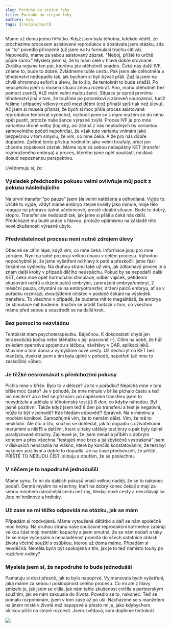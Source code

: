 ```yaml
---
slug: Porduhé do stejné řeky
title: Porduhé do stejné řeky
authors: eva
tags: [(ne)plodnost]
---
```

Máme už doma jedno IVFátko. Když jsem byla těhotná, kdekdo věděl, že procházíme procesem asistované reprodukce a dostávala jsem otázku, zda se "to" povedlo přirozeně (už jsem na tu formulaci trochu citlivá). Nepovedlo, máme za sebou asistovaný zázrak. "Neboj, příště to určitě půjde samo."
Myslela jsem si, že to mám celé v hlavě dobře srovnané. Zkrátka nejsme ten pár, kterému jde otěhotnět snadno. Čeká nás další IVF, známe to, bude to dobré. Zvládneme tuhle cestu. Pak jsem ale otěhotněla a těhotenství nedopadlo tak, jak bychom si byli bývali přáli. Zažila jsem na chvíli ohromnou euforii a úlevu, že to šlo, že tentokrát to bude snažší. 
Po neúspěchu jsem si musela situaci znovu rozebrat. Ano, mohu otěhotnět bez pomoci zvenčí, ALE mám velmi malou šanci. Situace je oproti prvnímu těhotenství jiná v tom, že toužíme po potomkovi a zároveň sourozenci, tudíž řešíme i případný věkový rozdíl mezi dětmi (což přináší spíš tlak než úlevu). Ač jsem si musela přiznat, že bych si moc přála proces asistované reprodukce tentokrát vynechat, rozhodli jsme se s mým mužem se do něho opět pustit, protože naše šance výrazně zvýší.
Proces IVF je pro mne variantou druhé volby (logicky, asi žádná z nás neplodných by variantou samovolného početí nepohrdla), že však tuto variantu vnímám jako bezpečnou v tom smyslu, že vím, co mne čeká. A že pro nás dobře dopadne. Zpětně tento přístup hodnotím jako velmi troufalý, přeci jen chceme zopakovat zázrak. Máme nyní za sebou neúspěšný KET (transfer rozmraženého embrya) a proces, kterého jsme opět součástí, mi dává dosud nepoznanou perspektivu. 

Uvědomuju si, že:
### Výsledek předchozího pokusu velmi ovlivňuje můj pocit z pokusu následujícího
Na první transfer "po pauze" jsem šla velmi natěšená a odhodlaná. Vyjde to. Určitě to vyjde, vždyť máme embryo stejné kvality jako minule, moje tělo reaguje na přípravu úplně učebnicově, prostě ideální situace. Bude to dobrý, stopro. Transfer ale nedopadl tak, jak jsme si přáli a čeká nás další. Předcházet mu bude práce s hlavou, protože optimismu na základě této nové zkušenosti výrazně ubylo. 

### Předvídatelnost procesu není nutně zdrojem úlevy
Obecně se cítím lépe, když vím, co mne čeká. Informace jsou pro mne zdrojem. Nyní na sobě pozoruji velkou únavu v celém procesu. Výhodou nepochybně je, že jsme vyšetření od hlavy k patě a přeskočili jsme fázi čekání na výsledky. Na druhou stranu také už vím, jak zdlouhavý proces je a znám další kroky v případě dílčího neúspěchu. Pokud by se nepodařil další KET, čeká mne opět hormonální stimulace, odběr vajíček, pětidenní okusování nehtů a držení palců embryím, zamražení embrya/embryí, 2 měsíční pauza, chystání se na embryotransfer, držení palců embryu, ať se v pořádku rozmrazí, dvoutýdenní očistec v podobě čekání na výsledek transferu. To všechno v případě, že budeme mít to megaštěstí, že embrya ze stimulace mít budeme. Snažím se brzdit fantazii v tom, co všechno máme před sebou a soustředit se na další krok.

### Bez pomoci to nezvládnu
Tentokrát mám psychoterapeutku. Báječnou. K dokonalosti chybí jen terapeutická kočka nebo štěňátko v její pracovně :-). Cítím na sobě, že hůř zvládám operativu spojenou s léčbou, návštěvy v CAR, aplikaci léků. Mluvíme o tom doma a vymýšlíme nové cesty. Už nechci jít na KET bez manžela, dvakrát jsem s tím byla úplně v pohodě, napotřetí (ač mne to zaskočilo) vůbec. 

### Je těžké nesrovnávat s předchozími pokusy
Píchlo mne v břiše. Bylo to v děloze? Je to v pořádku? Nepíchá mne v tom břiše moc často? Je v pohodě, že mne minule v břiše píchalo často a teď nic necítím? Jo a teď se přiznám: po úapěšném transferu jsem to nevydržela a udělala si těhotenský test již 8 den, co kdyby náhodou. Byl jasně pozitivní. Takže když jsem teď 8.den po transferu a test je negativní, může to být v pohodě? Kde hledám odpověď? Správně. Na e-miminu a modrém koníkovi. Samozřejmě vím, že to nemám dělat. Vím, že mě to neuklidní. Ale čtu a čtu, snažím se dohledat, jak to dopadlo s uživatelkami marumimi a niki15 a dalšími, které si taky udělaly test brzy a pak byly úplně paralyzované strachy. Zajímavé je, že jsem nenašla příběh s dobrým koncem a přes všechna "testuješ moc brzo a jsi zbytečně vystrašená" jsem v diskusích nenarazila na vlákno, které by končilo konstatováním, že test byl nakonec pozitivní a dobře to dopadlo. Je na čase předsevzetí, že příště, PŘÍŠTĚ TO NEBUDU ČÍST, slibuju a doufám, že se poslechnu.

### V něčem je to napodruhé jednodušší
Máme syna. To mi do dalších pokusů vnáší velkou naději, že se to nakonec podaří. Denně myslím na všechny, kteří na dobrý konec čekají a mají za sebou mnohem náročnější cestu než my, hledají nové cesty a nevzdávají se. Jste mí hrdinové a hrdinky.

### Už zase se mi těžko odpovídá na otázku, jak se mám
Připadám si rozdvojená. Máme vytoužené děťátko a daří se nám společně moc hezky. Na druhou stranu naše současné reprodukční kotrmelce zabírají velkou část mojí mentální kapacity a jsem smutná, že se nám nedaří a taky že se moje vyčerpání a nenaladěnost promítá do všech ostatních oblastí života včetně soužití s osůbkou, kterou už doma máme. Připadám si nevděčná. Neměla bych být spokojená s tím, jak je to teď namísto touhy po rozšíření rodiny? 

### Myslela jsem si, že napodruhé to bude jednodušší
Pamatuju si dost přesně, jak to bylo napoprvé. Vyjmenovala bych vyšetření, jaká máme za sebou i posloupnost celého procesu. Co mi ale z hlavy zmizelo je, jak jsem se cítila, jak nám tahle zkušenost cvičila s partnerským soužitím, jak se nám zakousla do života. Povedlo se to, nakonec. Teď se pomalu rozpomínám, jsem v tom zase až po uši. Nacházíme se s manželem na jiném místě v životě než napoprvé a přesto mi je, jako kdybychom oklikou přišli na stejné rozcestí. Jsem zvědavá, kam dojdeme tentokrát. 

![](https://i.imgur.com/6GrSO7n.jpg)


